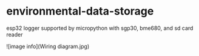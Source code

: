 # environmental-data-storage
esp32 logger supported by micropython with sgp30, bme680, and sd card reader

![image info](Wiring diagram.jpg)
